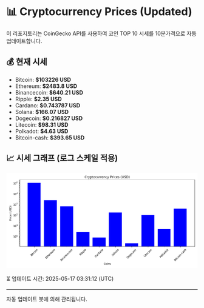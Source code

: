 
# 📊 Cryptocurrency Prices (Updated)

이 리포지토리는 CoinGecko API를 사용하여 코인 TOP 10 시세를 10분가격으로 자동 업데이트합니다.

## 💰 현재 시세
- Bitcoin: **$103226 USD**
- Ethereum: **$2483.8 USD**
- Binancecoin: **$640.21 USD**
- Ripple: **$2.35 USD**
- Cardano: **$0.743787 USD**
- Solana: **$166.07 USD**
- Dogecoin: **$0.216827 USD**
- Litecoin: **$98.31 USD**
- Polkadot: **$4.63 USD**
- Bitcoin-cash: **$393.65 USD**

## 📈 시세 그래프 (로그 스케일 적용)
![Crypto Prices](crypto_prices.png)

⏳ 업데이트 시간: 2025-05-17 03:31:12 (UTC)

---
자동 업데이트 봇에 의해 관리됩니다.

